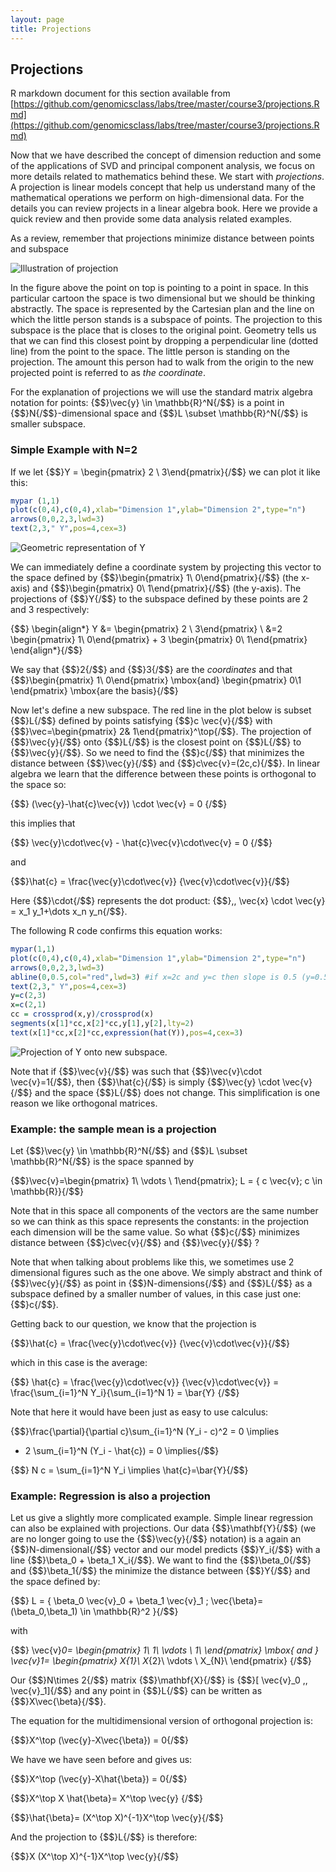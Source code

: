 ```yaml
---
layout: page
title: Projections
---
```




## Projections

R markdown document for this section available from [https://github.com/genomicsclass/labs/tree/master/course3/projections.Rmd](https://github.com/genomicsclass/labs/tree/master/course3/projections.Rmd)

Now that we have described the concept of dimension reduction and some of the applications of SVD and principal component analysis, we focus on more details related to mathematics behind these. We start with _projections_. A projection is linear models concept that help us understand many of the mathematical operations we perform on high-dimensional data. For the details you can review projects in a linear algebra book. Here we provide a quick review and then provide some data analysis related examples. 

As a review, remember that projections minimize distance between points and subspace

![Illustration of projection](images/downloads/Linalg_projection_3.png)

In the figure above the point on top is pointing to a point in space. In this particular cartoon the space is two dimensional but we should be thinking abstractly. The space is represented by the Cartesian plan and the line on which the little person stands is a subspace of points. The projection to this subspace is the place that is closes to the original point. Geometry tells us that we can find this closest point by dropping a perpendicular line (dotted line) from the point to the space. The little person is standing on the projection.  The amount this person had to walk from the origin to the new projected point is referred to as _the coordinate_. 

For the explanation of projections we will use the standard matrix algebra notation for points: {$$}\vec{y} \in \mathbb{R}^N{/$$} is a point in {$$}N{/$$}-dimensional space and {$$}L \subset \mathbb{R}^N{/$$} is smaller subspace. 


### Simple Example with N=2



If we let {$$}Y = \begin{pmatrix} 2 \\ 3\end{pmatrix}{/$$} we can plot it like this:


```r
mypar (1,1)
plot(c(0,4),c(0,4),xlab="Dimension 1",ylab="Dimension 2",type="n")
arrows(0,0,2,3,lwd=3)
text(2,3," Y",pos=4,cex=3)
```

![Geometric representation of Y](images/R/projections-tmp-point-1.png) 

We can immediately define a coordinate system by projecting this vector to the space defined by 
{$$}\begin{pmatrix} 1\\ 0\end{pmatrix}{/$$} (the x-axis) and {$$}\begin{pmatrix} 0\\ 1\end{pmatrix}{/$$} (the y-axis). The projections of {$$}Y{/$$} to the subspace defined by these points are 2 and 3 respectively:

{$$}
\begin{align*}
Y &= \begin{pmatrix} 2 \\ 3\end{pmatrix} \\
&=2  \begin{pmatrix} 1\\ 0\end{pmatrix} + 3 \begin{pmatrix} 0\\ 1\end{pmatrix} 
\end{align*}{/$$}

We say that {$$}2{/$$} and {$$}3{/$$} are the _coordinates_ and that 
{$$}\begin{pmatrix} 1\\ 0\end{pmatrix} \mbox{and} \begin{pmatrix} 0\\1 \end{pmatrix} \mbox{are the basis}{/$$}

Now let's define a new subspace. The red line in the plot below is subset {$$}L{/$$} defined by points satisfying {$$}c \vec{v}{/$$} with {$$}\vec=\begin{pmatrix} 2& 1\end{pmatrix}^\top{/$$}. The projection of {$$}\vec{y}{/$$} onto {$$}L{/$$} is the closest point on {$$}L{/$$} to {$$}\vec{y}{/$$}. So we need to find the {$$}c{/$$} that minimizes the distance between {$$}\vec{y}{/$$} and {$$}c\vec{v}=(2c,c){/$$}. In linear algebra we learn that the difference between these points is orthogonal to the space so:

{$$}
(\vec{y}-\hat{c}\vec{v}) \cdot \vec{v} = 0
{/$$}

this implies that 

{$$}
\vec{y}\cdot\vec{v} - \hat{c}\vec{v}\cdot\vec{v} =  0
{/$$}

and 

{$$}\hat{c} = \frac{\vec{y}\cdot\vec{v}}
{\vec{v}\cdot\vec{v}}{/$$}

Here {$$}\cdot{/$$} represents the dot product: {$$}\,\, \vec{x} \cdot \vec{y} = x_1 y_1+\dots x_n y_n{/$$}.

The following R code confirms this equation works:


```r
mypar(1,1)
plot(c(0,4),c(0,4),xlab="Dimension 1",ylab="Dimension 2",type="n")
arrows(0,0,2,3,lwd=3)
abline(0,0.5,col="red",lwd=3) #if x=2c and y=c then slope is 0.5 (y=0.5x)
text(2,3," Y",pos=4,cex=3)
y=c(2,3)
x=c(2,1)
cc = crossprod(x,y)/crossprod(x)
segments(x[1]*cc,x[2]*cc,y[1],y[2],lty=2)
text(x[1]*cc,x[2]*cc,expression(hat(Y)),pos=4,cex=3)
```

![Projection of Y onto new subspace.](images/R/projections-tmp-projection-1.png) 

Note that if {$$}\vec{v}{/$$} was such that {$$}\vec{v}\cdot \vec{v}=1{/$$},  then {$$}\hat{c}{/$$} is simply {$$}\vec{y} \cdot \vec{v}{/$$} and the space {$$}L{/$$} does not change. This simplification is one reason we like orthogonal matrices. 

### Example: the sample mean is a projection

Let {$$}\vec{y} \in \mathbb{R}^N{/$$} 
and {$$}L \subset \mathbb{R}^N{/$$} is the space spanned by 

{$$}\vec{v}=\begin{pmatrix} 1\\ \vdots \\  1\end{pmatrix};
L = \{ c \vec{v}; c \in \mathbb{R}\}{/$$}

Note that in this space all components of the vectors are the same number so we can think as this space represents the constants: in the projection each dimension will be the same value. So what {$$}c{/$$} minimizes distance between {$$}c\vec{v}{/$$} and {$$}\vec{y}{/$$} ? 

Note that when talking about problems like this, we sometimes use 2 dimensional figures such as the one above. We simply abstract and think of {$$}\vec{y}{/$$} as point in {$$}N-dimensions{/$$} and {$$}L{/$$} as a subspace defined by a smaller number of values, in this case just one: {$$}c{/$$}. 

Getting back to our question, we know that the projection is 

{$$}\hat{c} = \frac{\vec{y}\cdot\vec{v}}
{\vec{v}\cdot\vec{v}}{/$$}

which in this case is the average:

{$$}
\hat{c} = \frac{\vec{y}\cdot\vec{v}}
{\vec{v}\cdot\vec{v}} = \frac{\sum_{i=1}^N Y_i}{\sum_{i=1}^N 1} = \bar{Y}
{/$$}


Note that here it would have been just as easy to use calculus:

{$$}\frac{\partial}{\partial c}\sum_{i=1}^N (Y_i - c)^2 = 0 \implies 
 - 2 \sum_{i=1}^N (Y_i - \hat{c}) = 0 \implies{/$$}

{$$} N c = \sum_{i=1}^N Y_i \implies \hat{c}=\bar{Y}{/$$}



### Example: Regression is also a projection
 
Let us give a slightly more complicated example. Simple linear regression can also be explained with projections.  Our data {$$}\mathbf{Y}{/$$} (we are no longer going to use the {$$}\vec{y}{/$$} notation) is a again an {$$}N-dimensional{/$$} vector and our model predicts {$$}Y_i{/$$} with a line {$$}\beta_0 + \beta_1 X_i{/$$}. We want to find the {$$}\beta_0{/$$} and {$$}\beta_1{/$$} the minimize the distance between {$$}Y{/$$} and the space defined by:

{$$} L = \{ \beta_0 \vec{v}_0 + \beta_1 \vec{v}_1 ; \vec{\beta}=(\beta_0,\beta_1) \in \mathbb{R}^2 \}{/$$}

with 

{$$}
\vec{v}_0=
\begin{pmatrix}
1\\
1\\
\vdots \\
1\\
\end{pmatrix} 
\mbox{ and }
\vec{v}_1=
\begin{pmatrix}
X_{1}\\
X_{2}\\
\vdots \\
X_{N}\\
\end{pmatrix} 
{/$$}


Our {$$}N\times 2{/$$} matrix {$$}\mathbf{X}{/$$} is {$$}[ \vec{v}_0 \,\, \vec{v}_1]{/$$} and any point in {$$}L{/$$} can be written as {$$}X\vec{\beta}{/$$}. 

The equation for the multidimensional version of orthogonal projection is:

{$$}X^\top (\vec{y}-X\vec{\beta}) = 0{/$$}

We have we have seen before and gives us:

{$$}X^\top (\vec{y}-X\hat{\beta}) = 0{/$$}

{$$}X^\top X \hat{\beta}=  X^\top \vec{y} {/$$}

{$$}\hat{\beta}= (X^\top X)^{-1}X^\top \vec{y}{/$$}

And the projection to {$$}L{/$$} is therefore:

{$$}X (X^\top X)^{-1}X^\top \vec{y}{/$$}




